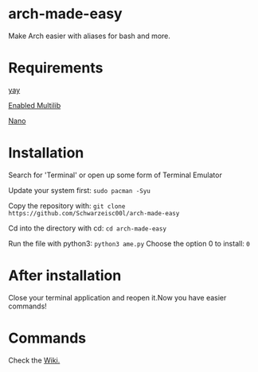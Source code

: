 # arch-made-easy
Make Arch easier with aliases for bash and more.

# Requirements
[yay](https://github.com/Jguer/yay)



[Enabled Multilib](https://low-orbit.net/arch-linux-how-to-enable-multilib)



[Nano](https://www.nano-editor.org/)

# Installation
Search for 'Terminal' or open up some form of Terminal Emulator

Update your system first:
```sudo pacman -Syu```


Copy the repository with:
````git clone https://github.com/Schwarzeisc00l/arch-made-easy````

Cd into the directory with cd:
`cd arch-made-easy`

Run the file with python3:
`python3 ame.py`
Choose the option 0 to install:
```0```

# After installation
Close your terminal application and reopen it.Now you have easier commands!

# Commands

Check the [Wiki.](https://github.com/Schwarzeisc00l/arch-made-easy/wiki/_new#commands=)
